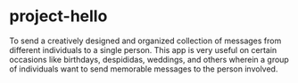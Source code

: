 project-hello
=============

To send a creatively designed and organized collection of messages from different individuals to a single person. This app is very useful on certain occasions like birthdays, despididas, weddings, and others wherein a group of individuals want to send memorable messages to the person involved.